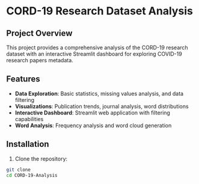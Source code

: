 # CORD-19 Research Dataset Analysis

## Project Overview
This project provides a comprehensive analysis of the CORD-19 research dataset with an interactive Streamlit dashboard for exploring COVID-19 research papers metadata.

## Features
- **Data Exploration**: Basic statistics, missing values analysis, and data filtering
- **Visualizations**: Publication trends, journal analysis, word distributions
- **Interactive Dashboard**: Streamlit web application with filtering capabilities
- **Word Analysis**: Frequency analysis and word cloud generation

## Installation

1. Clone the repository:
```bash
git clone 
cd CORD-19-Analysis
